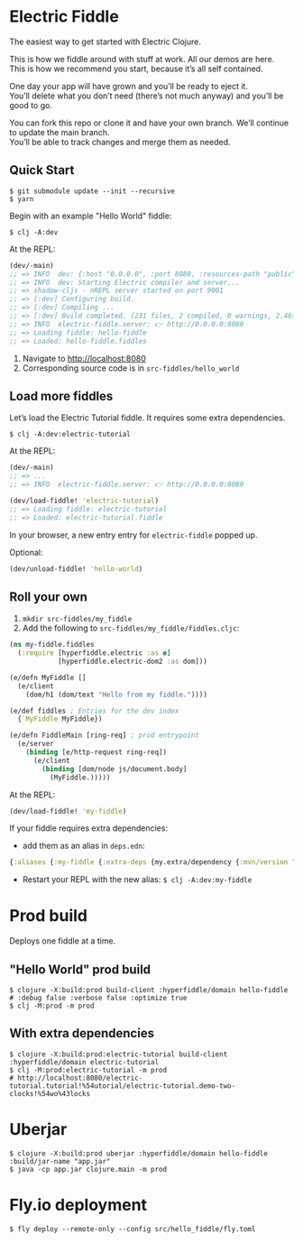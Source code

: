 # Electric Fiddle

The easiest way to get started with Electric Clojure.

This is how we fiddle around with stuff at work. All our demos are here.<br>
This is how we recommend you start, because it’s all self contained.

One day your app will have grown and you’ll be ready to eject it. <br>
You’ll delete what you don’t need (there’s not much anyway) and you’ll be good to go.

You can fork this repo or clone it and have your own branch.
We’ll continue to update the main branch.<br>
You’ll be able to track changes and merge them as needed.

<!-- Here is electric fiddle this is how we fiddle around with stuff at work.
All our demos are here. This is how we recommend you start It’s self contained
You’ll fork this repo or clone it and have your own branch. We’ll continue to
update the main branch and you’ll be able to track changes and merge them into
your app if you need it. -->

<!-- Live app: <https://dustingetz.electricfiddle.net/> -->

## Quick Start

```shell
$ git submodule update --init --recursive
$ yarn
```

Begin with an example "Hello World" fiddle:

```shell
$ clj -A:dev
```
At the REPL:
```clojure
(dev/-main)
;; => INFO  dev: {:host "0.0.0.0", :port 8080, :resources-path "public", :manifest-path "public/js/manifest.edn"}
;; => INFO  dev: Starting Electric compiler and server...
;; => shadow-cljs - nREPL server started on port 9001
;; => [:dev] Configuring build.
;; => [:dev] Compiling ...
;; => [:dev] Build completed. (231 files, 2 compiled, 0 warnings, 2.46s)
;; => INFO  electric-fiddle.server: 👉 http://0.0.0.0:8080
;; => Loading fiddle: hello-fiddle
;; => Loaded: hello-fiddle.fiddles
```

1. Navigate to [http://localhost:8080](http://localhost:8080)
2. Corresponding source code is in `src-fiddles/hello_world`

## Load more fiddles

Let’s load the Electric Tutorial fiddle. It requires some extra dependencies.
```shell
$ clj -A:dev:electric-tutorial
```
At the REPL:
```clojure
(dev/-main)
;; => ...
;; => INFO  electric-fiddle.server: 👉 http://0.0.0.0:8080

(dev/load-fiddle! 'electric-tutorial)
;; => Loading fiddle: electric-tutorial
;; => Loaded: electric-tutorial.fiddle
```
In your browser, a new entry entry for `electric-fiddle` popped up.

Optional:
```clojure
(dev/unload-fiddle! 'hello-world)
```

## Roll your own

1. `mkdir src-fiddles/my_fiddle`
3. Add the following to `src-fiddles/my_fiddle/fiddles.cljc`:
```clojure
(ns my-fiddle.fiddles
  (:require [hyperfiddle.electric :as e]
            [hyperfiddle.electric-dom2 :as dom]))

(e/defn MyFiddle []
  (e/client
    (dom/h1 (dom/text "Hello from my fiddle."))))

(e/def fiddles ; Entries for the dev index
  {`MyFiddle MyFiddle})

(e/defn FiddleMain [ring-req] ; prod entrypoint
  (e/server
    (binding [e/http-request ring-req])
      (e/client
        (binding [dom/node js/document.body]
          (MyFiddle.)))))
```

At the REPL:
```clojure
(dev/load-fiddle! 'my-fiddle)
```

If your fiddle requires extra dependencies:

- add them as an alias in `deps.edn`:

```clojure
{:aliases {:my-fiddle {:extra-deps {my.extra/dependency {:mvn/version "123"}}}}}
```

- Restart your REPL with the new alias: `$ clj -A:dev:my-fiddle`

# Prod build

Deploys one fiddle at a time.

## "Hello World" prod build

```shell
$ clojure -X:build:prod build-client :hyperfiddle/domain hello-fiddle # :debug false :verbose false :optimize true
$ clj -M:prod -m prod
```

## With extra dependencies
```shell
$ clojure -X:build:prod:electric-tutorial build-client :hyperfiddle/domain electric-tutorial
$ clj -M:prod:electric-tutorial -m prod
# http://localhost:8080/electric-tutorial.tutorial!%54utorial/electric-tutorial.demo-two-clocks!%54wo%43locks
```

# Uberjar

```shell
$ clojure -X:build:prod uberjar :hyperfiddle/domain hello-fiddle :build/jar-name "app.jar"
$ java -cp app.jar clojure.main -m prod
```

# Fly.io deployment

```shell
$ fly deploy --remote-only --config src/hello_fiddle/fly.toml
```

<!-- Triage / for reference

```shell
$ clojure -X:build:prod:electric-tutorial build-client :hyperfiddle/domain electric-tutorial :debug true
$ clojure -X:build:prod:hfql_demo build-client :hyperfiddle/domain hfql-demo :debug true
$ clojure -X:build:prod:dustingetz build-client :hyperfiddle/domain dustingetz :debug true
# http://localhost:8080/electric-fiddle.essay!Essay/electric-y-combinator


$ fly deploy --remote-only --config src/hello_fiddle/fly.toml

$ clojure -X:build build-client :verbose true
$ clojure -X:build uberjar :build/jar-name "app.jar" :verbose true
```

* note, build uses -X not -T, build/app classpath contamination cannot reasonably be prevented. see https://www.notion.so/hyperfiddle/logger-epic-303a8024a8fd4b09a40a67871d3161cf?pvs=4

```shell
docker login
docker ps
docker build -t hyperfiddle/photon-demo .
docker run -dP hyperfiddle/photon-demo
docker run -it hyperfiddle/photon-demo bash
docker push hyperfiddle/photon-demo:latest
docker build --platform linux/amd64 -t hyperfiddle/photon-demo .
docker buildx build --platform linux/amd64,linux/arm64 -t hyperfiddle/photon-demo .
# https://hub.docker.com/_/clojure
# Apple Silicon requires --platform linux/amd64

brew install flyctl
fly auth signup
fly auth login
fly launch # project wizard, then go to https://fly.io/dashboard/personal
fly deploy --build-only # test remotely to workaround Apple Silicon docker issues
fly status
fly regions list
flyctl regions add cdg
fly platform vm-sizes
fly scale show
fly scale vm shared-cpu-4x
fly scale count 1 --region ewr
fly scale count 1 --region cdg
fly scale count 4 --max-per-region 1
#https://community.fly.io/t/how-to-specify-regions-to-run-in/3048
fly deploy
https://fly.io/docs/about/pricing/
https://fly.io/docs/apps/scale-machine/
https://community.fly.io/t/how-to-specify-regions-to-run-in/3048
cost = $41/mo for dedicated-cpu-1x, 4GB ram -- https://fly.io/docs/about/pricing/

# DNS
fly ips list
fly ips allocate-v4
# configure DNS A and AAAA records
fly certs create "*.electricfiddle.net" # quote * to avoid shell expansion
fly certs list
fly certs check "*.electricfiddle.net"
fly certs show "*.electricfiddle.net"

https://dustingetz.electricfiddle.net/
https://www.electricfiddle.net/
https://electricfiddle.net/

# Github actions
fly tokens create deploy
# https://github.com/hyperfiddle/electric-fiddle/settings/secrets/actions/

npx jamsocket create photon-demo
npx jamsocket service create photon-demo
npx jamsocket push photon-demo hyperfiddle/photon-demo:latest
npx jamsocket spawn photon-demo
```
-->
